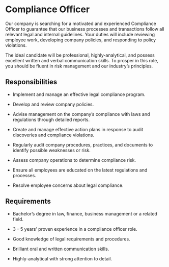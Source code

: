 # Compliance Officer

Our company is searching for a motivated and experienced Compliance Officer to guarantee that our business processes and transactions follow all relevant legal and internal guidelines. Your duties will include reviewing employee work, developing company policies, and responding to policy violations.

The ideal candidate will be professional, highly-analytical, and possess excellent written and verbal communication skills. To prosper in this role, you should be fluent in risk management and our industry’s principles.

## Responsibilities

* Implement and manage an effective legal compliance program.

* Develop and review company policies.

* Advise management on the company’s compliance with laws and regulations through detailed reports.

* Create and manage effective action plans in response to audit discoveries and compliance violations.

* Regularly audit company procedures, practices, and documents to identify possible weaknesses or risk.

* Assess company operations to determine compliance risk.

* Ensure all employees are educated on the latest regulations and processes.

* Resolve employee concerns about legal compliance.

## Requirements

* Bachelor’s degree in law, finance, business management or a related field.

* 3 – 5 years’ proven experience in a compliance officer role.

* Good knowledge of legal requirements and procedures.

* Brilliant oral and written communication skills.

* Highly-analytical with strong attention to detail.


